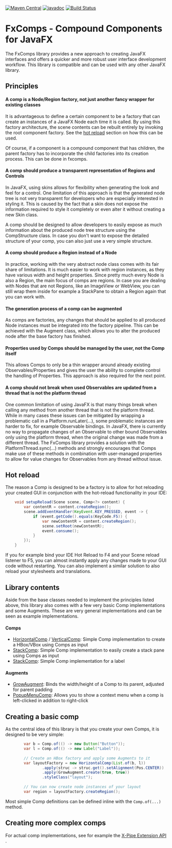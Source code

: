 [![Maven Central](https://maven-badges.herokuapp.com/maven-central/io.xpipe/fxcomps/badge.svg)](https://maven-badges.herokuapp.com/maven-central/io.xpipe/fxcomps)
[![javadoc](https://javadoc.io/badge2/io.xpipe/fxcomps/javadoc.svg)](https://javadoc.io/doc/io.xpipe/fxcomps)
[![Build Status](https://github.com/xpipe-io/fxcomps/actions/workflows/publish.yml/badge.svg)](https://github.com/xpipe-io/fxcomps/actions/workflows/publish.yml)

# FxComps - Compound Components for JavaFX

The FxComps library provides a new approach to creating JavaFX interfaces and
offers a quicker and more robust user interface development workflow.
This library is compatible and can be used with any other JavaFX library.

## Principles

#### A comp is a Node/Region factory, not just another fancy wrapper for existing classes

It is advantageous to define a certain component to be a factory
that can create an instances of a JavaFX Node each time it is called.
By using this factory architecture, the scene contents can
be rebuilt entirely by invoking the root component factory.
See the [hot reload](#Hot-Reload) section on how this can be used.

Of course, if a component is a compound component that has children,
the parent factory has to incorporate the child factories into its creation process.
This can be done in fxcomps.

#### A comp should produce a transparent representation of Regions and Controls

In JavaFX, using skins allows for flexibility when generating the look and feel for a control.
One limitation of this approach is that the generated node tree is not very transparent
for developers who are especially interested in styling it.
This is caused by the fact that a skin does not expose the information required to style
it completely or even alter it without creating a new Skin class.

A comp should be designed to allow developers to easily expose as much information
about the produced node tree structure using the CompStructure class.
In case you don't want to expose the detailed structure of your comp,
you can also just use a very simple structure.

#### A comp should produce a Region instead of a Node

In practice, working with the very abstract node class comes with its fair share of limitations.
It is much easier to work with region instances, as they have various width and height properties.
Since pretty much every Node is also a Region, the main focus of comps are regions.
In case you are dealing with Nodes that are not Regions, like an ImageView or WebView,
you can still wrap them inside for example a StackPane to obtain a Region again that you can work with.

#### The generation process of a comp can be augmented

As comps are factories, any changes that should be applied to all produced
Node instances must be integrated into the factory pipeline.
This can be achieved with the Augment class, which allows you
to alter the produced node after the base factory has finished.

#### Properties used by Comps should be managed by the user, not the Comp itself

This allows Comps to only be a thin wrapper around already existing
Observables/Properties and gives the user the ability to complete control the handling of Properties.
This approach is also required for the next point.

#### A comp should not break when used Observables are updated from a thread that is not the platform thread

One common limitation of using JavaFX is that many things break when
calling any method from another thread that is not the platform thread.
While in many cases these issues can be mitigated by wrapping a problematic call in a Platform.runLater(...),
some problematic instances are harder to fix, for example Observable bindings.
In JavaFX, there is currently no way to propagate changes of an Observable
to other bound Observables only using the platform thread, when the original change was made from a different thread.
The FxComps library provides a solution with the PlatformThread.sync(...) methods and strongly encourages that
Comps make use of these methods in combination with user-managed properties
to allow for value changes for Observables from any thread without issue.

## Hot reload

The reason a Comp is designed to be a factory is to allow for hot
reloading your created GUI in conjunction with the hot-reload functionality in your IDE:

````java
    void setupReload(Scene scene, Comp<?> content) {
        var contentR = content.createRegion();
        scene.addEventHandler(KeyEvent.KEY_PRESSED, event -> {
            if (event.getCode().equals(KeyCode.F5)) {
                var newContentR = content.createRegion();
                scene.setRoot(newContentR);
                event.consume();
            }
        });
    }
````

If you for example bind your IDE Hot Reload to F4 and your Scene reload listener to F5,
you can almost instantly apply any changes made to your GUI code without restarting.
You can also implement a similar solution to also reload your stylesheets and translations.

## Library contents

Aside from the base classes needed to implement the principles listed above,
this library also comes with a few very basic Comp implementations and some Augments.
These are very general implementations and can be seen as example implementations.

#### Comps

- [HorizontalComp](src/main/java/io/xpipe/fxcomps/comp/HorizontalComp.java) /
  [VerticalComp](src/main/java/io/xpipe/fxcomps/comp/VerticalComp.java): Simple Comp implementation to create a
  HBox/VBox using Comps as input
- [StackComp](src/main/java/io/xpipe/fxcomps/comp/StackComp.java): Simple Comp implementation to easily create a stack
  pane using Comps as input
- [StackComp](src/main/java/io/xpipe/fxcomps/comp/LabelComp.java): Simple Comp implementation for a label

#### Augments

- [GrowAugment](src/main/java/io/xpipe/fxcomps/augment/GrowAugment.java): Binds the width/height of a Comp to its
  parent, adjusted for parent padding
- [PopupMenuComp](src/main/java/io/xpipe/fxcomps/augment/PopupMenuAugment.java): Allows you to show a context menu when
  a comp is left-clicked in addition to right-click

## Creating a basic comp

As the central idea of this library is that you create your own Comps, it is designed to be very simple:

````java
        var b = Comp.of(() -> new Button("Button"));
        var l = Comp.of(() -> new Label("Label"));
        
        // Create an HBox factory and apply some Augments to it
        var layoutFactory = new HorizontalComp(List.of(b, l))
                .apply(struc -> struc.get().setAlignment(Pos.CENTER))
                .apply(GrowAugment.create(true, true))
                .styleClass("layout");
        
        // You can now create node instances of your layout
        var region = layoutFactory.createRegion();
````

Most simple Comp definitions can be defined inline with the `Comp.of(...)` method.

## Creating more complex comps

For actual comp implementations, see for example
the [X-Pipe Extension API](https://github.com/xpipe-io/xpipe_java/tree/master/extension/src/main/java/io/xpipe/extension/comp)
.
